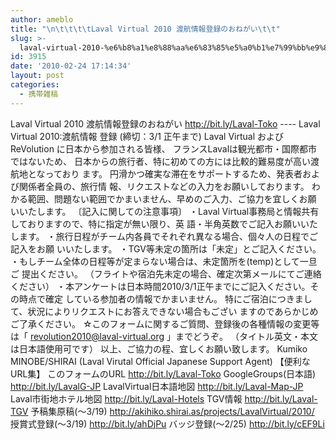 ```yaml
---
author: ameblo
title: "\n\t\t\t\tLaval Virtual 2010 渡航情報登録のおねがい\t\t"
slug: >-
  laval-virtual-2010-%e6%b8%a1%e8%88%aa%e6%83%85%e5%a0%b1%e7%99%bb%e9%8c%b2%e3%81%ae%e3%81%8a%e3%81%ad%e3%81%8c%e3%81%84
id: 3915
date: '2010-02-24 17:14:34'
layout: post
categories:
  - 携帯雑稿
---
```


Laval Virtual 2010 渡航情報登録のおねがい http://bit.ly/Laval-Toko ---- Laval Virtual 2010:渡航情報 登録 (締切：3/1 正午まで) Laval Virtual および ReVolution に日本から参加される皆様、 フランスLavalは観光都市・国際都市ではないため、 日本からの旅行者、特に初めての方には比較的難易度が高い渡航地となっており ます。 円滑かつ確実な滞在をサポートするため、発表者および関係者全員の、旅行情 報、リクエストなどの入力をお願いしております。 わかる範囲、問題ない範囲でかまいません、早めのご入力、ご協力を宜しくお願 いいたします。 〔記入に関しての注意事項〕 ・Laval Virtual事務局と情報共有しておりますので、特に指定が無い限り、英 語・半角英数でご記入お願いいたします。 ・旅行日程がチーム内各員でそれぞれ異なる場合、個々人の日程でご記入をお願 いいたします。 ・TGV等未定の箇所は「未定」とご記入ください。 ・もしチーム全体の日程等が定まらない場合は、未定箇所を(temp)として一旦ご 提出ください。 （フライトや宿泊先未定の場合、確定次第メールにてご連絡ください） ・本アンケートは日本時間2010/3/1正午までにご記入ください。その時点で確定 している参加者の情報でかまいません。 特にご宿泊につきまして、状況によりリクエストにお答えできない場合もござい ますのであらかじめご了承ください。 ☆このフォームに関するご質問、登録後の各種情報の変更等は「 revolution2010@laval-virtual.org 」までどうぞ。 （タイトル英文・本文は日本語使用可です） 以上、ご協力の程、宜しくお願い致します。 Kumiko MINOBE/SHIRAI (Laval Virutal Official Japanese Support Agent) 【便利なURL集】 このフォームのURL http://bit.ly/Laval-Toko GoogleGroups(日本語) http://bit.ly/LavalG-JP LavalVirtual日本語地図 http://bit.ly/Laval-Map-JP Laval市街地ホテル地図 http://bit.ly/Laval-Hotels TGV情報 http://bit.ly/Laval-TGV 予稿集原稿(～3/19) http://akihiko.shirai.as/projects/LavalVirtual/2010/ 授賞式登録(～3/19) http://bit.ly/ahDjPu バッジ登録(～2/25) http://bit.ly/cEF9Li